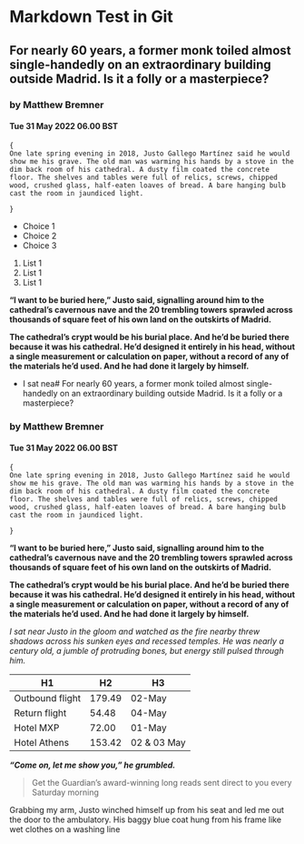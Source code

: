 # Markdown Test in Git

## For nearly 60 years, a former monk toiled almost single-handedly on an extraordinary building outside Madrid. Is it a folly or a masterpiece?

### by Matthew Bremner

#### Tue 31 May 2022 06.00 BST

```
{
One late spring evening in 2018, Justo Gallego Martínez said he would show me his grave. The old man was warming his hands by a stove in the dim back room of his cathedral. A dusty film coated the concrete floor. The shelves and tables were full of relics, screws, chipped wood, crushed glass, half-eaten loaves of bread. A bare hanging bulb cast the room in jaundiced light.

}
```

* Choice 1
* Choice 2
* Choice 3

1. List 1
2. List 1
3. List 1

**“I want to be buried here,” Justo said, signalling around him to the cathedral’s cavernous nave and the 20 trembling towers sprawled across thousands of square feet of his own land on the outskirts of Madrid.**

**The cathedral’s crypt would be his burial place. And he’d be buried there because it was his cathedral. He’d designed it entirely in his head, without a single measurement or calculation on paper, without a record of any of the materials he’d used. And he had done it largely by himself.**

* I sat nea# For nearly 60 years, a former monk toiled almost single-handedly on an extraordinary building outside Madrid. Is it a folly or a masterpiece?

### by Matthew Bremner

#### Tue 31 May 2022 06.00 BST

```
{
One late spring evening in 2018, Justo Gallego Martínez said he would show me his grave. The old man was warming his hands by a stove in the dim back room of his cathedral. A dusty film coated the concrete floor. The shelves and tables were full of relics, screws, chipped wood, crushed glass, half-eaten loaves of bread. A bare hanging bulb cast the room in jaundiced light.

}
```

**“I want to be buried here,” Justo said, signalling around him to the cathedral’s cavernous nave and the 20 trembling towers sprawled across thousands of square feet of his own land on the outskirts of Madrid.**

**The cathedral’s crypt would be his burial place. And he’d be buried there because it was his cathedral. He’d designed it entirely in his head, without a single measurement or calculation on paper, without a record of any of the materials he’d used. And he had done it largely by himself.**

_I sat near Justo in the gloom and watched as the fire nearby threw shadows across his sunken eyes and recessed temples. He was nearly a century old, a jumble of protruding bones, but energy still pulsed through him._

| H1              | H2     | H3          |
| --------------- | ------ | ----------- |
| Outbound flight | 179.49 | 02-May      |
| Return flight   | 54.48  | 04-May      |
| Hotel MXP       | 72.00  | 01-May      |
| Hotel Athens    | 153.42 | 02 & 03 May |

_**“Come on, let me show you,” he grumbled.**_

> Get the Guardian’s award-winning long reads sent direct to you every Saturday morning

Grabbing my arm, Justo winched himself up from his seat and led me out the door to the ambulatory. His baggy blue coat hung from his frame like wet clothes on a washing line
